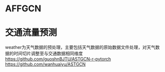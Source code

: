 # AFFGCN
# 交通流量预测
weather为天气数据的预处理，主要包括天气数据的原始数据文件处理，对天气数据的时间切片调整至与交通数据相同维度
https://github.com/guoshnBJTU/ASTGCN-r-pytorch
https://github.com/wanhuaiyu/ASTGCN
